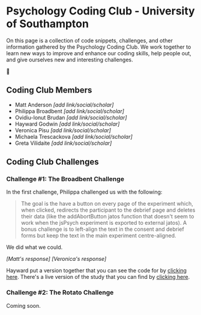 # Psychology Coding Club - University of Southampton

On this page is a collection of code snippets, challenges, and other information gathered by the Psychology Coding Club. We work together to learn new ways to improve and enhance our coding skills, help people out, and give ourselves new and interesting challenges.

:potato:

## Coding Club Members

- Matt Anderson *[add link/social/scholar]*
- Philippa Broadbent *[add link/social/scholar]*
- Ovidiu-Ionut Brudan *[add link/social/scholar]*
- Hayward Godwin *[add link/social/scholar]*
- Veronica Pisu *[add link/social/scholar]*
- Michaela Trescackova *[add link/social/scholar]*
- Greta Vilidaite *[add link/social/scholar]*

## Coding Club Challenges

### Challenge #1: The Broadbent Challenge

In the first challenge, Philippa challenged us with the following:

>The goal is the have a button on every page of the experiment which, when clicked, redirects the participant to the debrief page and deletes their data (like the addAbortButton jatos function that doesn't seem to work when the jsPsych experiment is exported to external jatos).  A bonus challenge is to left-align the text in the consent and debrief forms but keep the text in the main experiment centre-aligned. 

We did what we could.

*[Matt's response]*
*[Veronica's response]*

Hayward put a version together that you can see the code for by [clicking here](https://github.com/hjgodwin/soton-psychology-coding-club/tree/main/Challenges/Week%201%20-%20The%20Broadbent%20Challenge/Hayward). There's a live version of the study that you can find by [clicking here](https://studies.psychology.soton.ac.uk/publix/88/start?batchId=95&generalMultiple).

### Challenge #2: The Rotato Challenge

Coming soon.